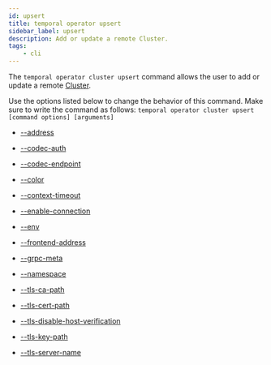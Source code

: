 ```yaml
---
id: upsert
title: temporal operator upsert
sidebar_label: upsert
description: Add or update a remote Cluster.
tags:
	- cli
---
```


The `temporal operator cluster upsert` command allows the user to add or update a remote [Cluster](/concepts/what-is-a-temporal-cluster).

Use the options listed below to change the behavior of this command.
Make sure to write the command as follows:
`temporal operator cluster upsert [command options] [arguments]`

- [--address](/cli/cmd-options/address)

- [--codec-auth](/cli/cmd-options/codec-auth)

- [--codec-endpoint](/cli/cmd-options/codec-endpoint)

- [--color](/cli/cmd-options/color)

- [--context-timeout](/cli/cmd-options/context-timeout)

- [--enable-connection](/cli/cmd-options/enable-connection)

- [--env](/cli/cmd-options/env)

- [--frontend-address](/cli/cmd-options/frontend-address)

- [--grpc-meta](/cli/cmd-options/grpc-meta)

- [--namespace](/cli/cmd-options/namespace)

- [--tls-ca-path](/cli/cmd-options/tls-ca-path)

- [--tls-cert-path](/cli/cmd-options/tls-cert-path)

- [--tls-disable-host-verification](/cli/cmd-options/tls-disable-host-verification)

- [--tls-key-path](/cli/cmd-options/tls-key-path)

- [--tls-server-name](/cli/cmd-options/tls-server-name)


